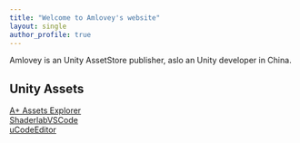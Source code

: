 ```yaml
---
title: "Welcome to Amlovey's website"
layout: single
author_profile: true
---
```


Amlovey is an Unity AssetStore publisher, aslo an Unity developer in China.

## Unity Assets

[A+ Assets Explorer](/assetexplorer/manual/)  
[ShaderlabVSCode](/shaderlabvscode/index/)  
[uCodeEditor](/uce/index/)